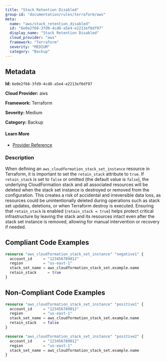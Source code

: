 ```yaml
---
title: "Stack Retention Disabled"
group-id: "documentation/rules/terraform/aws"
meta:
  name: "aws/stack_retention_disabled"
  id: "6e0e2f68-3fd9-4cd8-a5e4-e2213ef0df97"
  display_name: "Stack Retention Disabled"
  cloud_provider: "aws"
  framework: "Terraform"
  severity: "MEDIUM"
  category: "Backup"
---
```

## Metadata

**Id:** `6e0e2f68-3fd9-4cd8-a5e4-e2213ef0df97`

**Cloud Provider:** aws

**Framework:** Terraform

**Severity:** Medium

**Category:** Backup

#### Learn More

 - [Provider Reference](https://registry.terraform.io/providers/hashicorp/aws/latest/docs/resources/cloudformation_stack_set_instance#stack_set_name)

### Description

 When defining an `aws_cloudformation_stack_set_instance` resource in Terraform, it is important to set the `retain_stack` attribute to `true`. If `retain_stack` is set to `false` or omitted (the default value is `false`), the underlying CloudFormation stack and all associated resources will be deleted when the stack set instance is destroyed or removed from the configuration. This creates a risk of accidental and irreversible data loss, as resources could be unintentionally deleted during operations such as stack set updates, deletions, or when Terraform destroy is executed. Ensuring that `retain_stack` is enabled (`retain_stack = true`) helps protect critical infrastructure by leaving the stack and its resources intact even after the stack set instance is removed, allowing for manual intervention or recovery if needed.


## Compliant Code Examples
```terraform
resource "aws_cloudformation_stack_set_instance" "negative1" {
  account_id     = "123456789012"
  region         = "us-east-1"
  stack_set_name = aws_cloudformation_stack_set.example.name
  retain_stack     = true
}
```
## Non-Compliant Code Examples
```terraform
resource "aws_cloudformation_stack_set_instance" "positive1" {
  account_id     = "123456789012"
  region         = "us-east-1"
  stack_set_name = aws_cloudformation_stack_set.example.name
  retain_stack   = false
}

resource "aws_cloudformation_stack_set_instance" "positive2" {
  account_id     = "123456789012"
  region         = "us-east-1"
  stack_set_name = aws_cloudformation_stack_set.example.name
}
```